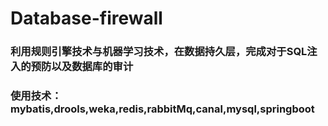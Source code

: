 # Database-firewall
### 利用规则引擎技术与机器学习技术，在数据持久层，完成对于SQL注入的预防以及数据库的审计
### 使用技术：mybatis,drools,weka,redis,rabbitMq,canal,mysql,springboot
